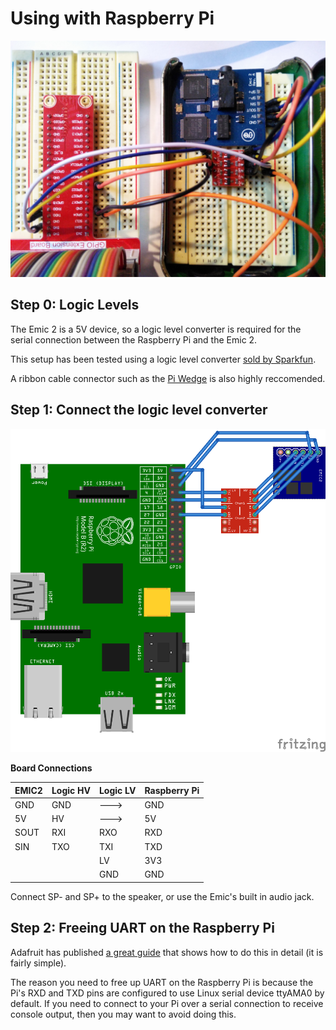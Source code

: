 # Using with Raspberry Pi

![Emic 2 and Raspberry Pi Breadboard](images/breadboard.jpg)

## Step 0: Logic Levels

The Emic 2 is a 5V device, so a logic level converter is required for the serial connection between the Raspberry Pi and the Emic 2.

This setup has been tested using a logic level converter [sold by Sparkfun](https://www.sparkfun.com/products/12009).

A ribbon cable connector such as the [Pi Wedge](https://www.sparkfun.com/products/13717) is also highly reccomended.

## Step 1: Connect the logic level converter

![Emic 2 to Raspberry Pi Connection](images/raspi-emic.png)

**Board Connections**

| EMIC2 | Logic HV | Logic LV | Raspberry Pi |
|-------|----------|----------|--------------|
|  GND  |   GND    |   --->   |     GND      |
|  5V   |   HV     |   --->   |     5V       |
|  SOUT |   RXI    |   RXO    |     RXD      |
|  SIN  |   TXO    |   TXI    |     TXD      |
|       |          |   LV     |     3V3      |
|       |          |   GND    |     GND      |

Connect SP- and SP+ to the speaker, or use the Emic's built in audio jack.


## Step 2: Freeing UART on the Raspberry Pi

Adafruit has published [a great guide](https://learn.adafruit.com/adafruit-nfc-rfid-on-raspberry-pi/freeing-uart-on-the-pi) that shows how to do this in detail (it is fairly simple).

The reason you need to free up UART on the Raspberry Pi is because the Pi's RXD and TXD pins are configured to use Linux serial device ttyAMA0 by default. If you need to connect to your Pi over a serial connection to receive console output, then you may want to avoid doing this. 
